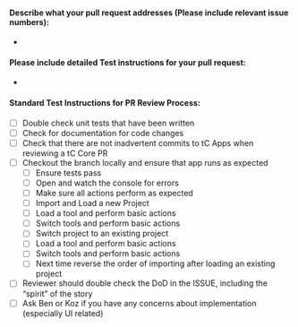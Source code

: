 #### Describe what your pull request addresses (Please include relevant issue numbers):
-

#### Please include detailed Test instructions for your pull request:
-

#### Standard Test Instructions for PR Review Process:

- [ ] Double check unit tests that have been written
- [ ] Check for documentation for code changes
- [ ] Check that there are not inadvertent commits to tC Apps when reviewing a tC Core PR
- [ ] Checkout the branch locally and ensure that app runs as expected
  - [ ] Ensure tests pass
  - [ ] Open and watch the console for errors
  - [ ] Make sure all actions perform as expected
  - [ ] Import and Load a new Project
  - [ ] Load a tool and perform basic actions
  - [ ] Switch tools and perform basic actions
  - [ ] Switch project to an existing project
  - [ ] Load a tool and perform basic actions
  - [ ] Switch tools and perform basic actions
  - [ ] Next time reverse the order of importing after loading an existing project
- [ ] Reviewer should double check the DoD in the ISSUE, including the “spirit” of the story
- [ ] Ask Ben or Koz if you have any concerns about implementation (especially UI related)

